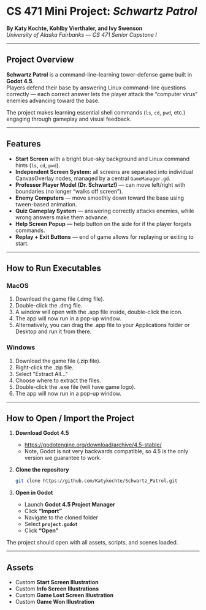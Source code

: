 
# CS 471 Mini Project: *Schwartz Patrol*

**By Katy Kochte, Kohlby Vierthaler, and Ivy Swenson**  
*University of Alaska Fairbanks — CS 471 Senior Capstone I*

---

## Project Overview
**Schwartz Patrol** is a command-line–learning tower-defense game built in **Godot 4.5**.  
Players defend their base by answering Linux command-line questions correctly — each correct answer lets the player attack the “computer virus” enemies advancing toward the base.

The project makes learning essential shell commands (`ls`, `cd`, `pwd`, etc.) engaging through gameplay and visual feedback.

---

## Features
-  **Start Screen** with a bright blue-sky background and Linux command hints (`ls`, `cd`, `pwd`).  
-  **Independent Screen System:** all screens are separated into individual CanvasOverlay nodes, managed by a central `GameManager.gd`.   
-  **Professor Player Model (Dr. Schwartz!)** — can move left/right with boundaries (no longer “walks off screen”).  
-  **Enemy Computers** — move smoothly down toward the base using tween-based animation.  
-  **Quiz Gameplay System** — answering correctly attacks enemies, while wrong answers make them advance.
-  **Help Screen Popup** — help button on the side for if the player forgets commands.
-  **Replay + Exit Buttons** — end of game allows for replaying or exiting to start.

---

## How to Run Executables

### MacOS ###
1. Download the game file (.dmg file).
2. Double-click the .dmg file.
3. A window will open with the .app file inside, double-click the icon.
4. The app will now run in a pop-up window.
5. Alternatively, you can drag the .app file to your Applications folder or Desktop and run it from there.
   
### Windows ###
1. Download the game file (.zip file).
2. Right-click the .zip file.
3. Select "Extract All..."
4. Choose where to extract the files.
5. Double-click the .exe file (will have game logo).
6. The app will now run in a pop-up window.

---

## How to Open / Import the Project

1. **Download Godot 4.5**
   * https://godotengine.org/download/archive/4.5-stable/
   * Note, Godot is not very backwards compatible, so 4.5 is the only version we guarantee to work.

2. **Clone the repository**
   ```bash
   git clone https://github.com/Katykochte/Schwartz_Patrol.git
   
3. **Open in Godot**

   * Launch **Godot 4.5 Project Manager**
   * Click **“Import”**
   * Navigate to the cloned folder
   * Select **`project.godot`**
   * Click **“Open”**

The project should open with all assets, scripts, and scenes loaded.

---

## Assets

* Custom **Start Screen Illustration** 
* Custom **Info Screen Illustrations**
* Custom **Game Lost Screen Illustration**
* Custom **Game Won Illustration** 
  

